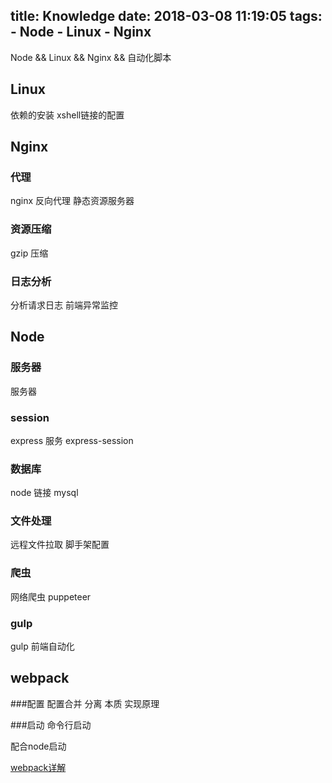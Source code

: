title: Knowledge
date: 2018-03-08 11:19:05
tags:
    - Node
    - Linux
    - Nginx
---
Node && Linux && Nginx && 自动化脚本
<!--more-->

## Linux
依赖的安装 xshell链接的配置

## Nginx
### 代理
nginx 反向代理
静态资源服务器
### 资源压缩
gzip 压缩
### 日志分析
分析请求日志 
前端异常监控

## Node

### 服务器
服务器
### session
express 服务 express-session
### 数据库
node 链接 mysql
### 文件处理
远程文件拉取 
脚手架配置
### 爬虫
网络爬虫
puppeteer 
### gulp
gulp 前端自动化

## webpack
###配置
配置合并 分离
本质
实现原理

###启动
命令行启动

配合node启动

[webpack详解](https://juejin.im/post/5aa3d2056fb9a028c36868aa?utm_source=gold_browser_extension)
